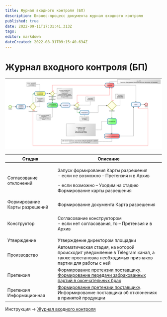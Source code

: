 ```yaml
---
title: Журнал входного контроля (БП)
description: Бизнес-процесс документа журнал входного контроля
published: true
date: 2022-09-11T17:31:41.313Z
tags: 
editor: markdown
dateCreated: 2022-08-31T09:15:40.634Z
---
```


# Журнал входного контроля (БП)

![](<../../../assets/0 (11)1.png>)

| Стадия                        | Описание                                                                                                                                                                            |
| ----------------------------- | ----------------------------------------------------------------------------------------------------------------------------------------------------------------------------------- |
| Согласование отклонений       | <p>Запуск формирования Карты разрешения<br>- если не возможно – Претензия и в Архив</p><p>- если возможно – Уходим на стадию Формирование карты разрешения</p>                      |
| Формирование Карты разрешений | Формирование документа Карта разрешения                                                                                                                                             |
| Конструктор                   | <p>Согласование конструктором<br>- если нет согласования, то – Претензия и в Архив</p>                                                                                              |
| Утверждение                   | Утверждение директором площадки                                                                                                                                                     |
| Производство                  | Автоматическая стадия, на которой происходит уведомление в Telegram канал, а также простановка необходимых признаков партии для работы с ней                                        |
| Претензия                     | [Формирование претензии поставщику](../../pretenzii/pretenziya-postavshiku/). [Формирование передачи забракованных партий в окончательных брак](../uchet-braka/peredacha-v-brak.md) |
| Претензия Информационная      | [Формирование претензии поставщику](../../pretenzii/pretenziya-postavshiku/). Информирование поставщика об отклонениях в принятой продукции                                         |

Инструкция -> [Журнал входного контроля](../vkhodnoi-kontrol/zhurnal-vkhodnogo-kontrolya.md)
